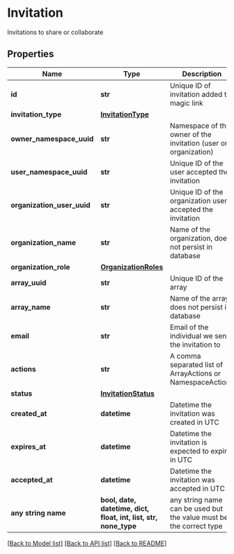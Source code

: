 # Invitation

Invitations to share or collaborate

## Properties
Name | Type | Description | Notes
------------ | ------------- | ------------- | -------------
**id** | **str** | Unique ID of invitation added to magic link | [optional] 
**invitation_type** | [**InvitationType**](InvitationType.md) |  | [optional] 
**owner_namespace_uuid** | **str** | Namespace of the owner of the invitation (user or organization) | [optional] 
**user_namespace_uuid** | **str** | Unique ID of the user accepted the invitation | [optional] 
**organization_user_uuid** | **str** | Unique ID of the organization user accepted the invitation | [optional] 
**organization_name** | **str** | Name of the organization, does not persist in database | [optional] 
**organization_role** | [**OrganizationRoles**](OrganizationRoles.md) |  | [optional] 
**array_uuid** | **str** | Unique ID of the array | [optional] 
**array_name** | **str** | Name of the array, does not persist in database | [optional] 
**email** | **str** | Email of the individual we send the invitation to | [optional] 
**actions** | **str** | A comma separated list of ArrayActions or NamespaceActions | [optional] 
**status** | [**InvitationStatus**](InvitationStatus.md) |  | [optional] 
**created_at** | **datetime** | Datetime the invitation was created in UTC | [optional] 
**expires_at** | **datetime** | Datetime the invitation is expected to expire in UTC | [optional] 
**accepted_at** | **datetime** | Datetime the invitation was accepted in UTC | [optional] 
**any string name** | **bool, date, datetime, dict, float, int, list, str, none_type** | any string name can be used but the value must be the correct type | [optional]

[[Back to Model list]](../README.md#documentation-for-models) [[Back to API list]](../README.md#documentation-for-api-endpoints) [[Back to README]](../README.md)


